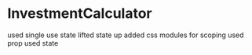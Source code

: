 # InvestmentCalculator
used single use state
lifted state up
added css modules for scoping 
used prop
used state
